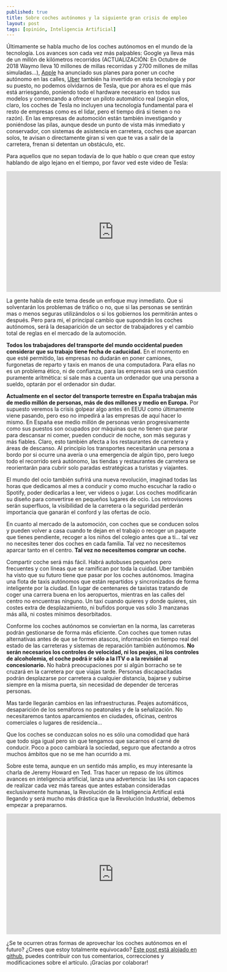 ```yaml
---
published: true
title: Sobre coches autónomos y la siguiente gran crisis de empleo
layout: post
tags: [opinión, Inteligencia Artificial] 
---
```


Últimamente se habla mucho de los coches autónomos en el mundo de la tecnología. Los avances son cada vez más palpables: Google ya lleva más de un millón de kilómetros recorridos (ACTUALIZACIÓN: En Octubre de 2018 Waymo lleva 10 millones de millas recorridas y 2700 millones de millas simuladas...), [Apple](http://iphone.appleinsider.com/articles/15/10/19/electric-motorcycle-startup-shutters-after-losing-top-talent-to-apple) ha anunciado sus planes para poner un coche autónomo en las calles, [Uber](http://www.theguardian.com/technology/2015/feb/03/are-driverless-cars-the-future-of-uber) también ha invertido en esta tecnología y por su puesto, no podemos olvidarnos de Tesla, que por ahora es el que más está arriesgando, poniendo todo el hardware necesario en todos sus modelos y comenzando a ofrecer un piloto automático real (según ellos, claro, los coches de Tesla no incluyen una tecnología fundamental para el resto de empresas como es el lidar, pero el tiempo dirá si tienen o no razón). En las empresas de automoción están también investigando y poniéndose las pilas, aunque desde un punto de vista más inmediato y conservador, con sistemas de asistencia en carretera, coches que aparcan solos, te avisan o directamente giran si ven que te vas a salir de la carretera, frenan si detentan un obstáculo, etc. 

Para aquellos que no sepan todavía de lo que hablo o que crean que estoy hablando de algo lejano en el tiempo, por favor ved este video de Tesla:

<iframe width="560" height="315" src="https://www.youtube-nocookie.com/embed/O-xbDK3-5ew?rel=0" frameborder="0" allowfullscreen></iframe>

La gente habla de este tema desde un enfoque muy inmediato. Que si solventarán los problemas de tráfico o no, que si las personas se sentirán mas o menos seguras utilizándolos o si los gobiernos los permitirán antes o después. Pero para mi, el principal cambio que supondrán los coches autónomos, será la desaparición de un sector de trabajadores y el cambio total de reglas en el mercado de la automoción. 

**Todos los trabajadores del transporte del mundo occidental pueden considerar que su trabajo tiene fecha de caducidad.** En el momento en que esté permitido, las empresas no dudarán en poner camiones, furgonetas de reparto y taxis en manos de una computadora. Para ellas no es un problema ético, ni de confianza, para las empresas será una cuestión puramente aritmética: si sale mas a cuenta un ordenador que una persona a sueldo, optarán por el ordenador sin dudar.

**Actualmente en el sector del transporte terrestre en España trabajan más de medio millón de personas, más de dos millones y medio en Europa.** Por supuesto veremos la crisis golpear algo antes en EEUU como últimamente viene pasando, pero eso no impedirá a las empresas de aquí hacer lo mismo. En España ese medio millón de personas verán progresivamente como sus puestos son ocupados por máquinas que no tienen que parar para descansar ni comer, pueden conducir de noche, son más seguras y más fiables. Claro, esto también afecta a los restaurantes de carretera y áreas de descanso. Al principio los transportes necesitarán una persona a bordo por si ocurre una avería o una emergencia de algún tipo, pero luego todo el recorrido será autónomo, las tiendas y restaurantes de carretera se reorientarán para cubrir solo paradas estratégicas a turistas y viajantes. 

El mundo del ocio también sufrirá una nueva revolución, imaginad todas las horas que dedicamos al mes a conducir y como mucho escuchar la radio o Spotify, poder dedicarlas a leer, ver videos o jugar. Los coches modificarán su diseño para convertirse en pequeños lugares de ocio. Los retrovisores serán superfluos, la visibilidad de la carretera o la seguridad perderán importancia que ganarán el conford y las ofertas de ocio.

En cuanto al mercado de la automoción, con coches que se conducen solos y pueden volver a casa cuando te dejan en el trabajo o recoger un paquete que tienes pendiente, recoger a los niños del colegio antes que a ti... tal vez no necesites tener dos coches en cada familia. Tal vez no necesitemos aparcar tanto en el centro. **Tal vez no necesitemos comprar un coche.** 

Compartir coche será más fácil. Habrá autobuses pequeños pero frecuentes y con líneas que se ramifican por toda la cuidad. Uber también ha visto que su futuro tiene que pasar por los coches autónomos. Imagina una flota de taxis autónomos que están repartidos y sincronizados de forma inteligente por la ciudad. En lugar de centenares de taxistas tratando de coger una carrera buena en los aeropuertos, mientras en las calles del centro no encuentras ninguno. Un taxi cuando quieres y donde quieres, sin costes extra de desplazamiento, ni bufidos porque vas sólo 3 manzanas más allá, ni costes mínimos desorbitados.

Conforme los coches autónomos se conviertan en la norma, las carreteras podrán gestionarse de forma más eficiente. Con coches que tomen rutas alternativas antes de que se formen atascos, información en tiempo real del estado de las carreteras y sistemas de reparación también autónomos. **No serán necesarios los controles de velocidad, ni los peajes, ni los controles de alcoholemia, el coche podrá ir sólo a la ITV o a la revisión al concesionario.** No habrá preocupaciones por si algún borracho se te cruzará en la carretera por que viajas tarde. Personas discapacitadas podrán desplazarse por carretera a cualquier distancia, bajarse y subirse siempre en la misma puerta, sin necesidad de depender de terceras personas.

Mas tarde llegarán cambios en las infraestructuras. Peajes automáticos, desaparición de los semáforos no peatonales y de la señalización. No necesitaremos tantos aparcamientos en ciudades, oficinas, centros comerciales o lugares de residencia...

Que los coches se conduzcan solos no es sólo una comodidad que hará que todo siga igual pero sin que tengamos que sacarnos el carné de conducir. Poco a poco cambiará la sociedad, seguro que afectando a otros muchos ámbitos que no se me han ocurrido a mi.

Sobre este tema, aunque en un sentido más amplio, es muy interesante la charla de Jeremy Howard en Ted. Tras hacer un repaso de los últimos avances en inteligencia artificial, lanza una advertencia: las IAs son capaces de realizar cada vez más tareas que antes estaban consideradas exclusivamente humanas, la Revolución de la Inteligencia Artifical está llegando y será mucho más drástica que la Revolución Industrial, debemos empezar a prepararnos. 

<iframe src="https://embed-ssl.ted.com/talks/jeremy_howard_the_wonderful_and_terrifying_implications_of_computers_that_can_learn.html" width="560" height="315" frameborder="0" scrolling="no" webkitAllowFullScreen mozallowfullscreen allowFullScreen></iframe>

¿Se te ocurren otras formas de aprovechar los coches autónomos en el futuro? ¿Crees que estoy totalmente equivocado? [Este post está alojado en github](https://github.com/juanmirod/juanmirod.github.io/blob/master/_posts/2015-10-16-sobre-coches-aut-nomos-y-la-siguiente-gran-crisis-de-empleo.markdown), puedes contribuir con tus comentarios, correcciones y modificaciones sobre el artículo. ¡Gracias por colaborar!
